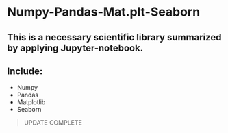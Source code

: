 # Numpy-Pandas-Mat.plt-Seaborn

## This is a necessary scientific library summarized by applying Jupyter-notebook.

## Include:
* Numpy
* Pandas
* Matplotlib
* Seaborn

> UPDATE COMPLETE
